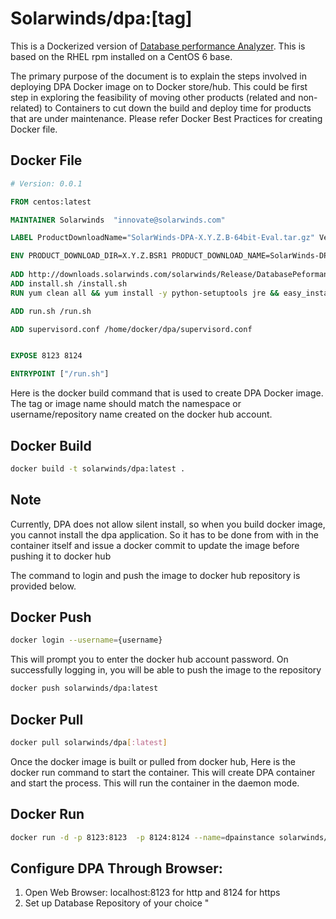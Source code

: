 ﻿Solarwinds/dpa:[tag]
=========

This is a Dockerized version of [Database performance Analyzer](http://www.solarwinds.com/database-performance-monitoring-software).  This is based on the RHEL rpm installed on a CentOS 6 base.

The primary purpose of the document is to explain the steps involved in deploying DPA Docker image on to Docker store/hub. This could be first step in exploring the feasibility of moving other products (related and non-related) to Containers to cut down the build and deploy time for products that are under maintenance. Please refer Docker Best Practices for creating Docker file.

## Docker File 
```Dockerfile
# Version: 0.0.1

FROM centos:latest

MAINTAINER Solarwinds  "innovate@solarwinds.com"

LABEL ProductDownloadName="SolarWinds-DPA-X.Y.Z.B-64bit-Eval.tar.gz" Version="X.Y.Z.B" ProductName="DPA"

ENV PRODUCT_DOWNLOAD_DIR=X.Y.Z.BSR1 PRODUCT_DOWNLOAD_NAME=SolarWinds-DPA-X.Y.Z.B-64bit-Eval.tar.gz GZIP_FILE=dpa.tar.gz
   
ADD http://downloads.solarwinds.com/solarwinds/Release/DatabasePeformanceAnalyzer-DPA/$PRODUCT_DOWNLOAD_DIR/$PRODUCT_DOWNLOAD_NAME /$GZIP_FILE
ADD install.sh /install.sh
RUN yum clean all && yum install -y python-setuptools jre && easy_install supervisor  

ADD run.sh /run.sh

ADD supervisord.conf /home/docker/dpa/supervisord.conf


EXPOSE 8123 8124

ENTRYPOINT ["/run.sh"]
```
Here is the docker build command that is used to create DPA Docker image. The tag or image name should match the namespace or username/repository name created on the docker hub account.

## Docker Build 
```sh
docker build -t solarwinds/dpa:latest .
```

## Note

Currently, DPA does not allow silent install, so when you build docker image, you cannot install the dpa application. So it has to be done from with in the container itself and issue a docker commit to update the image before pushing it to docker hub

The command to login and push the image to docker hub repository is provided below.

## Docker Push 
```sh
docker login --username={username}
```
This will prompt you to enter the docker hub account password. On successfully logging in, you will be able to push the image to the repository 

```sh
docker push solarwinds/dpa:latest 
```

## Docker Pull 
```sh
docker pull solarwinds/dpa[:latest]
```
 
Once the docker image is built or pulled from docker hub, Here is the docker run command to start the container. This will create DPA container and start the process. This will run the container in the daemon mode.

## Docker Run 
```sh
docker run -d -p 8123:8123  -p 8124:8124 --name=dpainstance solarwinds/dpa:latest
```


## Configure DPA Through Browser:

1. Open Web Browser: localhost:8123 for http and 8124 for https
2. Set up Database Repository of your choice
"


